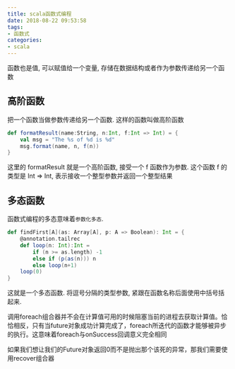 ```yaml
---
title: scala函数式编程
date: 2018-08-22 09:53:58
tags:
- 函数式
categories:
- scala
---
```


函数也是值, 可以赋值给一个变量, 存储在数据结构或者作为参数传递给另一个函数

## 高阶函数

把一个函数当做参数传递给另一个函数. 这样的函数叫做高阶函数

```scala
def formatResult(name:String, n:Int, f:Int => Int) = {
    val msg = "The %s of %d is %d"
    msg.format(name, n, f(n))
}
```

这里的 formatResult 就是一个高阶函数, 接受一个 f 函数作为参数. 这个函数 f 的类型是 Int => Int, 表示接收一个整型参数并返回一个整型结果


## 多态函数

函数式编程的多态意味着`参数化多态`. 

```scala
def findFirst[A](as: Array[A], p: A => Boolean): Int = {
    @annotation.tailrec
    def loop(n: Int):Int =
        if (n >= as.length) -1
        else if (p(as(n))) n
        else loop(n+1)
    loop(0)
}
```

这就是一个多态函数. 将逗号分隔的类型参数, 紧跟在函数名称后面使用中括号括起来. 

调用foreach组合器并不会在计算值可用的时候阻塞当前的进程去获取计算值。恰恰相反，只有当future对象成功计算完成了，foreach所迭代的函数才能够被异步的执行。这意味着foreach与onSuccess回调意义完全相同

如果我们想让我们的Future对象返回0而不是抛出那个该死的异常，那我们需要使用recover组合器